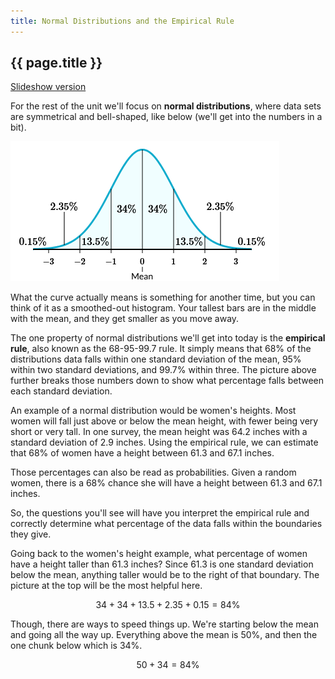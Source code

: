 ```yaml
---
title: Normal Distributions and the Empirical Rule
---
```


## {{ page.title }}

[Slideshow version](https://1drv.ms/p/c/c4097c61e06a2b97/EVrz4ZKixHRIocsj9ES0j44BNfe7nCFqkeyoXraV6IvGtw?e=VacDuX)

For the rest of the unit we'll focus on **normal distributions**, where data sets are symmetrical and bell-shaped, like below (we'll get into the numbers in a bit).

![normal distribution](../img/2.4-normal-distribution.png)

What the curve actually means is something for another time, but you can think of it as a smoothed-out histogram. Your tallest bars are in the middle with the mean, and they get smaller as you move away.

The one property of normal distributions we'll get into today is the **empirical rule**, also known as the 68-95-99.7 rule. It simply means that 68% of the distributions data falls within one standard deviation of the mean, 95% within two standard deviations, and 99.7% within three. The picture above further breaks those numbers down to show what percentage falls between each standard deviation.

An example of a normal distribution would be women's heights. Most women will fall just above or below the mean height, with fewer being very short or very tall. In one survey, the mean height was 64.2 inches with a standard deviation of 2.9 inches. Using the empirical rule, we can estimate that 68% of women have a height between 61.3 and 67.1 inches.

Those percentages can also be read as probabilities. Given a random women, there is a 68% chance she will have a height between 61.3 and 67.1 inches.

So, the questions you'll see will have you interpret the empirical rule and correctly determine what percentage of the data falls within the boundaries they give.

Going back to the women's height example, what percentage of women have a height taller than 61.3 inches? Since 61.3 is one standard deviation below the mean, anything taller would be to the right of that boundary. The picture at the top will be the most helpful here.

$$ 34 + 34 + 13.5 + 2.35 + 0.15 = 84\% $$

Though, there are ways to speed things up. We're starting below the mean and going all the way up. Everything above the mean is 50%, and then the one chunk below which is 34%.

$$ 50 + 34 = 84\% $$
